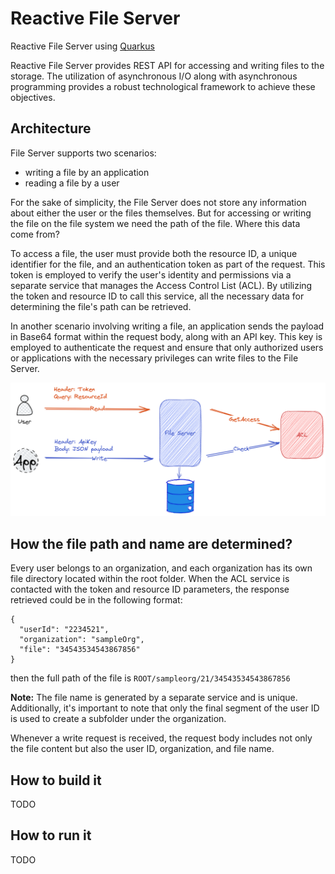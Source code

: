 # Reactive File Server
Reactive File Server using [Quarkus](https://quarkus.io/)

Reactive File Server provides REST API for accessing and writing files to the storage. The utilization of asynchronous I/O along
with asynchronous programming provides a robust technological framework to achieve these objectives.

## Architecture
File Server supports two scenarios:
* writing a file by an application
* reading a file by a user

For the sake of simplicity, the File Server does not store any information about either the user or the files themselves. But for accessing or writing the file on the file system we need the path of the file. Where this data come from?

To access a file, the user must provide both the resource ID, a unique identifier for the file, and an authentication token as part of the request. This token is employed to verify the user's identity and permissions via a separate service that manages the Access Control List (ACL). By utilizing the token and resource ID to call this service, all the necessary data for determining the file's path can be retrieved.

In another scenario involving writing a file, an application sends the payload in Base64 format within the request body, along with an API key. This key is employed to authenticate the request and ensure that only authorized users or applications with the necessary privileges can write files to the File Server.

![FileServer](architecture.png)

## How the file path and name are determined?
Every user belongs to an organization, and each organization has its own file directory located within the root folder. When the ACL service is contacted with the token and resource ID parameters, the response retrieved could be in the following format:
```
{
  "userId": "2234521",
  "organization": "sampleOrg",
  "file": "34543534543867856"
}
```
then the full path of the file is  ```ROOT/sampleorg/21/34543534543867856 ```

**Note:** The file name is generated by a separate service and is unique. Additionally, it's important to note that only the final segment of the user ID is used to create a subfolder under the organization.

Whenever a write request is received, the request body includes not only the file content but also the user ID, organization, and file name.
## How to build it
TODO

## How to run it
TODO

